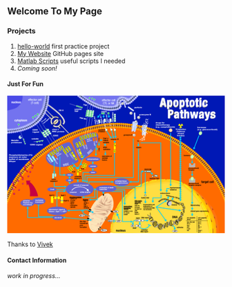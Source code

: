 ## Welcome To My Page

### Projects

1. [hello-world](https://github.com/Futurist4Science/hello-world) first practice project
2. [My Website](https://github.com/Futurist4Science/Futurist4Science.github.io) GitHub pages site
3. [Matlab Scripts](https://github.com/Futurist4Science/Matlab-shortcuts) useful scripts I needed
4. _Coming soon!_

#### Just For Fun

![Apotosis](images/apotosiswallchrt.gif)
 
Thanks to [Vivek](http://biochem-vivek.tripod.com/id58.html) 

#### Contact Information

_work in progress..._
